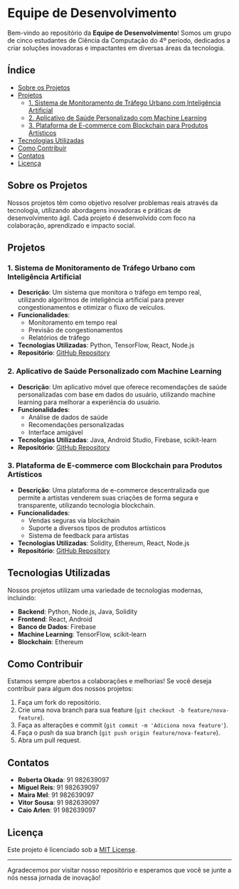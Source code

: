 # Equipe de Desenvolvimento

Bem-vindo ao repositório da **Equipe de Desenvolvimento**! Somos um grupo de cinco estudantes de Ciência da Computação do 4º período, dedicados a criar soluções inovadoras e impactantes em diversas áreas da tecnologia.

## Índice
- [Sobre os Projetos](#sobre-os-projetos)
- [Projetos](#projetos)
  - [1. Sistema de Monitoramento de Tráfego Urbano com Inteligência Artificial](#1-sistema-de-monitoramento-de-tráfego-urbano-com-inteligência-artificial)
  - [2. Aplicativo de Saúde Personalizado com Machine Learning](#2-aplicativo-de-saúde-personalizado-com-machine-learning)
  - [3. Plataforma de E-commerce com Blockchain para Produtos Artísticos](#3-plataforma-de-e-commerce-com-blockchain-para-produtos-artísticos)
- [Tecnologias Utilizadas](#tecnologias-utilizadas)
- [Como Contribuir](#como-contribuir)
- [Contatos](#contatos)
- [Licença](#licença)

## Sobre os Projetos
Nossos projetos têm como objetivo resolver problemas reais através da tecnologia, utilizando abordagens inovadoras e práticas de desenvolvimento ágil. Cada projeto é desenvolvido com foco na colaboração, aprendizado e impacto social.

## Projetos

### 1. Sistema de Monitoramento de Tráfego Urbano com Inteligência Artificial
- **Descrição**: Um sistema que monitora o tráfego em tempo real, utilizando algoritmos de inteligência artificial para prever congestionamentos e otimizar o fluxo de veículos.
- **Funcionalidades**:
  - Monitoramento em tempo real
  - Previsão de congestionamentos
  - Relatórios de tráfego
- **Tecnologias Utilizadas**: Python, TensorFlow, React, Node.js
- **Repositório**: [GitHub Repository](https://github.com/exemplo/sistema-monitoramento)

### 2. Aplicativo de Saúde Personalizado com Machine Learning
- **Descrição**: Um aplicativo móvel que oferece recomendações de saúde personalizadas com base em dados do usuário, utilizando machine learning para melhorar a experiência do usuário.
- **Funcionalidades**:
  - Análise de dados de saúde
  - Recomendações personalizadas
  - Interface amigável
- **Tecnologias Utilizadas**: Java, Android Studio, Firebase, scikit-learn
- **Repositório**: [GitHub Repository](https://github.com/exemplo/app-saude)

### 3. Plataforma de E-commerce com Blockchain para Produtos Artísticos
- **Descrição**: Uma plataforma de e-commerce descentralizada que permite a artistas venderem suas criações de forma segura e transparente, utilizando tecnologia blockchain.
- **Funcionalidades**:
  - Vendas seguras via blockchain
  - Suporte a diversos tipos de produtos artísticos
  - Sistema de feedback para artistas
- **Tecnologias Utilizadas**: Solidity, Ethereum, React, Node.js
- **Repositório**: [GitHub Repository](https://github.com/exemplo/ecommerce-blockchain)

## Tecnologias Utilizadas
Nossos projetos utilizam uma variedade de tecnologias modernas, incluindo:
- **Backend**: Python, Node.js, Java, Solidity
- **Frontend**: React, Android
- **Banco de Dados**: Firebase
- **Machine Learning**: TensorFlow, scikit-learn
- **Blockchain**: Ethereum

## Como Contribuir
Estamos sempre abertos a colaborações e melhorias! Se você deseja contribuir para algum dos nossos projetos:
1. Faça um fork do repositório.
2. Crie uma nova branch para sua feature (`git checkout -b feature/nova-feature`).
3. Faça as alterações e commit (`git commit -m 'Adiciona nova feature'`).
4. Faça o push da sua branch (`git push origin feature/nova-feature`).
5. Abra um pull request.

## Contatos
- **Roberta Okada**: 91 982639097
- **Miguel Reis**: 91 982639097
- **Maira Mel**: 91 982639097
- **Vitor Sousa**: 91 982639097
- **Caio Arlen**: 91 982639097

## Licença
Este projeto é licenciado sob a [MIT License](LICENSE).

---

Agradecemos por visitar nosso repositório e esperamos que você se junte a nós nessa jornada de inovação!
